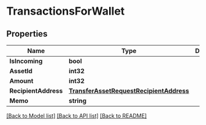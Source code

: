 # TransactionsForWallet

## Properties
Name | Type | Description | Notes
------------ | ------------- | ------------- | -------------
**IsIncoming** | **bool** |  | 
**AssetId** | **int32** |  | 
**Amount** | **int32** |  | 
**RecipientAddress** | [**TransferAssetRequestRecipientAddress**](TransferAssetRequest_recipient_address.md) |  | 
**Memo** | **string** |  | 

[[Back to Model list]](../README.md#documentation-for-models) [[Back to API list]](../README.md#documentation-for-api-endpoints) [[Back to README]](../README.md)


